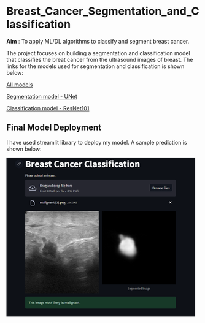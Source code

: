 # Breast_Cancer_Segmentation_and_Classification

**Aim** :
To apply ML/DL algorithms to classify and segment breast cancer. 

The project focuses on building a segmentation and classification model that classifies the breat cancer from the ultrasound images of breast. The links for the models used for segmentation and classification is shown below:

[All models](https://drive.google.com/drive/folders/1aH7Y3k35BzUWB6b_XqjdZa34xYQYYlfR?usp=share_link)


[Segmentation model - UNet](https://drive.google.com/drive/folders/1aH7Y3k35BzUWB6b_XqjdZa34xYQYYlfR?usp=share_link)


[Classification model - ResNet101](https://drive.google.com/file/d/1hWE29PxgPMySdYex_7hiXcqopUgA6sJZ/view?usp=sharing)

## Final Model Deployment 

I have used streamlit library to deploy my model. A sample prediction is shown below:

![Breast Cancer Classification](Breast_Cancer_CLassification.png)
